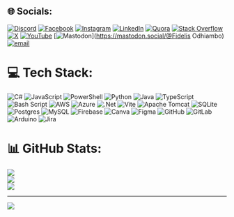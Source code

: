 
## 🌐 Socials:
[![Discord](https://img.shields.io/badge/Discord-%237289DA.svg?logo=discord&logoColor=white)](https://discord.gg/https://discord.gg/rWZSjCpWks) [![Facebook](https://img.shields.io/badge/Facebook-%231877F2.svg?logo=Facebook&logoColor=white)](https://www.fb.com/l/6lp1kJRRR) [![Instagram](https://img.shields.io/badge/Instagram-%23E4405F.svg?logo=Instagram&logoColor=white)](https://instagram.com/techiefidel) [![LinkedIn](https://img.shields.io/badge/LinkedIn-%230077B5.svg?logo=linkedin&logoColor=white)](https://linkedin.com/in/fidelis-odhiambo-b41231371/) [![Quora](https://img.shields.io/badge/Quora-%23B92B27.svg?logo=Quora&logoColor=white)](https://quora.com/profile/Fidelis-Odhiambo) [![Stack Overflow](https://img.shields.io/badge/-Stackoverflow-FE7A16?logo=stack-overflow&logoColor=white)](https://stackoverflow.com/users/20408001/fidel) [![X](https://img.shields.io/badge/X-black.svg?logo=X&logoColor=white)](https://x.com/@crypofficial) [![YouTube](https://img.shields.io/badge/YouTube-%23FF0000.svg?logo=YouTube&logoColor=white)](https://youtube.com/@Tech_Wins) [![Mastodon](https://img.shields.io/badge/-MASTODON-%232B90D9?logo=mastodon&logoColor=white)](https://mastodon.social/@Fidelis Odhiambo) [![email](https://img.shields.io/badge/Email-D14836?logo=gmail&logoColor=white)](mailto:fidelisodhiambo254@gmail.com) 

# 💻 Tech Stack:
![C#](https://img.shields.io/badge/c%23-%23239120.svg?style=for-the-badge&logo=csharp&logoColor=white) ![JavaScript](https://img.shields.io/badge/javascript-%23323330.svg?style=for-the-badge&logo=javascript&logoColor=%23F7DF1E) ![PowerShell](https://img.shields.io/badge/PowerShell-%235391FE.svg?style=for-the-badge&logo=powershell&logoColor=white) ![Python](https://img.shields.io/badge/python-3670A0?style=for-the-badge&logo=python&logoColor=ffdd54) ![Java](https://img.shields.io/badge/java-%23ED8B00.svg?style=for-the-badge&logo=openjdk&logoColor=white) ![TypeScript](https://img.shields.io/badge/typescript-%23007ACC.svg?style=for-the-badge&logo=typescript&logoColor=white) ![Bash Script](https://img.shields.io/badge/bash_script-%23121011.svg?style=for-the-badge&logo=gnu-bash&logoColor=white) ![AWS](https://img.shields.io/badge/AWS-%23FF9900.svg?style=for-the-badge&logo=amazon-aws&logoColor=white) ![Azure](https://img.shields.io/badge/azure-%230072C6.svg?style=for-the-badge&logo=microsoftazure&logoColor=white) ![.Net](https://img.shields.io/badge/.NET-5C2D91?style=for-the-badge&logo=.net&logoColor=white) ![Vite](https://img.shields.io/badge/vite-%23646CFF.svg?style=for-the-badge&logo=vite&logoColor=white) ![Apache Tomcat](https://img.shields.io/badge/apache%20tomcat-%23F8DC75.svg?style=for-the-badge&logo=apache-tomcat&logoColor=black) ![SQLite](https://img.shields.io/badge/sqlite-%2307405e.svg?style=for-the-badge&logo=sqlite&logoColor=white) ![Postgres](https://img.shields.io/badge/postgres-%23316192.svg?style=for-the-badge&logo=postgresql&logoColor=white) ![MySQL](https://img.shields.io/badge/mysql-4479A1.svg?style=for-the-badge&logo=mysql&logoColor=white) ![Firebase](https://img.shields.io/badge/firebase-a08021?style=for-the-badge&logo=firebase&logoColor=ffcd34) ![Canva](https://img.shields.io/badge/Canva-%2300C4CC.svg?style=for-the-badge&logo=Canva&logoColor=white) ![Figma](https://img.shields.io/badge/figma-%23F24E1E.svg?style=for-the-badge&logo=figma&logoColor=white) ![GitHub](https://img.shields.io/badge/github-%23121011.svg?style=for-the-badge&logo=github&logoColor=white) ![GitLab](https://img.shields.io/badge/gitlab-%23181717.svg?style=for-the-badge&logo=gitlab&logoColor=white) ![Arduino](https://img.shields.io/badge/-Arduino-00979D?style=for-the-badge&logo=Arduino&logoColor=white) ![Jira](https://img.shields.io/badge/jira-%230A0FFF.svg?style=for-the-badge&logo=jira&logoColor=white)
# 📊 GitHub Stats:
![](https://github-readme-stats.vercel.app/api?username=Fidelrock&theme=dark&hide_border=false&include_all_commits=false&count_private=false)<br/>
![](https://nirzak-streak-stats.vercel.app/?user=Fidelrock&theme=dark&hide_border=false)<br/>
![](https://github-readme-stats.vercel.app/api/top-langs/?username=Fidelrock&theme=dark&hide_border=false&include_all_commits=false&count_private=false&layout=compact)

---
[![](https://visitcount.itsvg.in/api?id=Fidelrock&icon=0&color=0)](https://visitcount.itsvg.in)

<!-- Proudly created with GPRM ( https://gprm.itsvg.in ) -->
